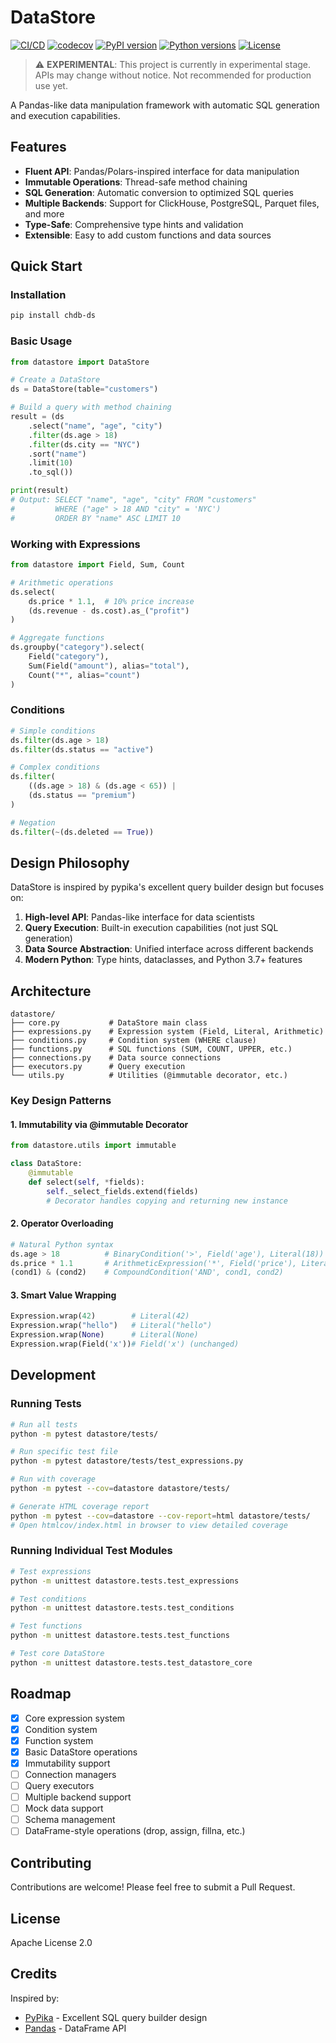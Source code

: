 # DataStore

[![CI/CD](https://github.com/auxten/chdb-ds/actions/workflows/datastore-ci.yml/badge.svg)](https://github.com/auxten/chdb-ds/actions/workflows/datastore-ci.yml)
[![codecov](https://codecov.io/gh/auxten/chdb-ds/branch/main/graph/badge.svg)](https://codecov.io/gh/auxten/chdb-ds)
[![PyPI version](https://badge.fury.io/py/chdb-ds.svg)](https://badge.fury.io/py/chdb-ds)
[![Python versions](https://img.shields.io/pypi/pyversions/chdb-ds.svg)](https://pypi.org/project/chdb-ds/)
[![License](https://img.shields.io/badge/License-Apache%202.0-blue.svg)](https://opensource.org/licenses/Apache-2.0)

> ⚠️ **EXPERIMENTAL**: This project is currently in experimental stage. APIs may change without notice. Not recommended for production use yet.

A Pandas-like data manipulation framework with automatic SQL generation and execution capabilities.

## Features

- **Fluent API**: Pandas/Polars-inspired interface for data manipulation
- **Immutable Operations**: Thread-safe method chaining
- **SQL Generation**: Automatic conversion to optimized SQL queries
- **Multiple Backends**: Support for ClickHouse, PostgreSQL, Parquet files, and more
- **Type-Safe**: Comprehensive type hints and validation
- **Extensible**: Easy to add custom functions and data sources

## Quick Start

### Installation

```bash
pip install chdb-ds
```

### Basic Usage

```python
from datastore import DataStore

# Create a DataStore
ds = DataStore(table="customers")

# Build a query with method chaining
result = (ds
    .select("name", "age", "city")
    .filter(ds.age > 18)
    .filter(ds.city == "NYC")
    .sort("name")
    .limit(10)
    .to_sql())

print(result)
# Output: SELECT "name", "age", "city" FROM "customers" 
#         WHERE ("age" > 18 AND "city" = 'NYC') 
#         ORDER BY "name" ASC LIMIT 10
```

### Working with Expressions

```python
from datastore import Field, Sum, Count

# Arithmetic operations
ds.select(
    ds.price * 1.1,  # 10% price increase
    (ds.revenue - ds.cost).as_("profit")
)

# Aggregate functions
ds.groupby("category").select(
    Field("category"),
    Sum(Field("amount"), alias="total"),
    Count("*", alias="count")
)
```

### Conditions

```python
# Simple conditions
ds.filter(ds.age > 18)
ds.filter(ds.status == "active")

# Complex conditions
ds.filter(
    ((ds.age > 18) & (ds.age < 65)) | 
    (ds.status == "premium")
)

# Negation
ds.filter(~(ds.deleted == True))
```

## Design Philosophy

DataStore is inspired by pypika's excellent query builder design but focuses on:

1. **High-level API**: Pandas-like interface for data scientists
2. **Query Execution**: Built-in execution capabilities (not just SQL generation)
3. **Data Source Abstraction**: Unified interface across different backends
4. **Modern Python**: Type hints, dataclasses, and Python 3.7+ features

## Architecture

```
datastore/
├── core.py           # DataStore main class
├── expressions.py    # Expression system (Field, Literal, Arithmetic)
├── conditions.py     # Condition system (WHERE clause)
├── functions.py      # SQL functions (SUM, COUNT, UPPER, etc.)
├── connections.py    # Data source connections
├── executors.py      # Query execution
└── utils.py          # Utilities (@immutable decorator, etc.)
```

### Key Design Patterns

#### 1. Immutability via @immutable Decorator

```python
from datastore.utils import immutable

class DataStore:
    @immutable
    def select(self, *fields):
        self._select_fields.extend(fields)
        # Decorator handles copying and returning new instance
```

#### 2. Operator Overloading

```python
# Natural Python syntax
ds.age > 18          # BinaryCondition('>', Field('age'), Literal(18))
ds.price * 1.1       # ArithmeticExpression('*', Field('price'), Literal(1.1))
(cond1) & (cond2)    # CompoundCondition('AND', cond1, cond2)
```

#### 3. Smart Value Wrapping

```python
Expression.wrap(42)        # Literal(42)
Expression.wrap("hello")   # Literal("hello")
Expression.wrap(None)      # Literal(None)
Expression.wrap(Field('x'))# Field('x') (unchanged)
```


## Development

### Running Tests

```bash
# Run all tests
python -m pytest datastore/tests/

# Run specific test file
python -m pytest datastore/tests/test_expressions.py

# Run with coverage
python -m pytest --cov=datastore datastore/tests/

# Generate HTML coverage report
python -m pytest --cov=datastore --cov-report=html datastore/tests/
# Open htmlcov/index.html in browser to view detailed coverage
```

### Running Individual Test Modules

```bash
# Test expressions
python -m unittest datastore.tests.test_expressions

# Test conditions
python -m unittest datastore.tests.test_conditions

# Test functions
python -m unittest datastore.tests.test_functions

# Test core DataStore
python -m unittest datastore.tests.test_datastore_core
```

## Roadmap

- [x] Core expression system
- [x] Condition system
- [x] Function system
- [x] Basic DataStore operations
- [x] Immutability support
- [ ] Connection managers
- [ ] Query executors
- [ ] Multiple backend support
- [ ] Mock data support
- [ ] Schema management
- [ ] DataFrame-style operations (drop, assign, fillna, etc.)

## Contributing

Contributions are welcome! Please feel free to submit a Pull Request.

## License

Apache License 2.0

## Credits

Inspired by:
- [PyPika](https://github.com/kayak/pypika) - Excellent SQL query builder design
- [Pandas](https://pandas.pydata.org/) - DataFrame API



